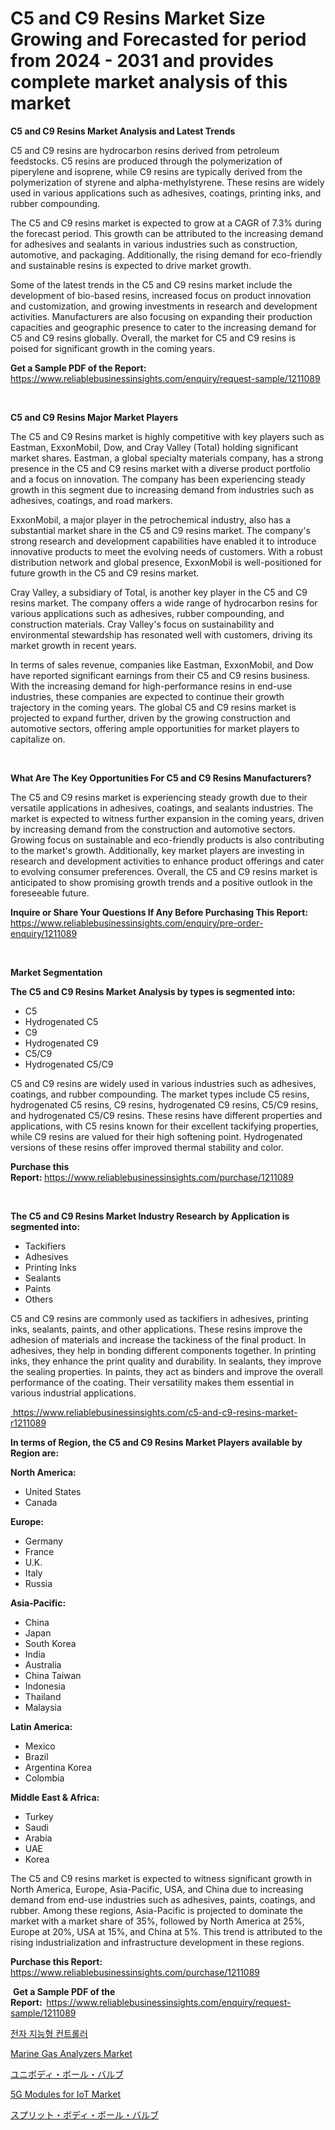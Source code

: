 <p><h1>C5 and C9 Resins Market Size Growing and Forecasted for period from 2024 - 2031 and provides complete market analysis of this market</h1></p><p><strong>C5 and C9 Resins Market Analysis and Latest Trends</strong></p>
<p><p>C5 and C9 resins are hydrocarbon resins derived from petroleum feedstocks. C5 resins are produced through the polymerization of piperylene and isoprene, while C9 resins are typically derived from the polymerization of styrene and alpha-methylstyrene. These resins are widely used in various applications such as adhesives, coatings, printing inks, and rubber compounding.</p><p>The C5 and C9 resins market is expected to grow at a CAGR of 7.3% during the forecast period. This growth can be attributed to the increasing demand for adhesives and sealants in various industries such as construction, automotive, and packaging. Additionally, the rising demand for eco-friendly and sustainable resins is expected to drive market growth.</p><p>Some of the latest trends in the C5 and C9 resins market include the development of bio-based resins, increased focus on product innovation and customization, and growing investments in research and development activities. Manufacturers are also focusing on expanding their production capacities and geographic presence to cater to the increasing demand for C5 and C9 resins globally. Overall, the market for C5 and C9 resins is poised for significant growth in the coming years.</p></p>
<p><strong>Get a Sample PDF of the Report:&nbsp;</strong> <a href="https://www.reliablebusinessinsights.com/enquiry/request-sample/1211089">https://www.reliablebusinessinsights.com/enquiry/request-sample/1211089</a></p>
<p>&nbsp;</p>
<p><strong>C5 and C9 Resins Major Market Players</strong></p>
<p><p>The C5 and C9 Resins market is highly competitive with key players such as Eastman, ExxonMobil, Dow, and Cray Valley (Total) holding significant market shares. Eastman, a global specialty materials company, has a strong presence in the C5 and C9 resins market with a diverse product portfolio and a focus on innovation. The company has been experiencing steady growth in this segment due to increasing demand from industries such as adhesives, coatings, and road markers.</p><p>ExxonMobil, a major player in the petrochemical industry, also has a substantial market share in the C5 and C9 resins market. The company's strong research and development capabilities have enabled it to introduce innovative products to meet the evolving needs of customers. With a robust distribution network and global presence, ExxonMobil is well-positioned for future growth in the C5 and C9 resins market.</p><p>Cray Valley, a subsidiary of Total, is another key player in the C5 and C9 resins market. The company offers a wide range of hydrocarbon resins for various applications such as adhesives, rubber compounding, and construction materials. Cray Valley's focus on sustainability and environmental stewardship has resonated well with customers, driving its market growth in recent years.</p><p>In terms of sales revenue, companies like Eastman, ExxonMobil, and Dow have reported significant earnings from their C5 and C9 resins business. With the increasing demand for high-performance resins in end-use industries, these companies are expected to continue their growth trajectory in the coming years. The global C5 and C9 resins market is projected to expand further, driven by the growing construction and automotive sectors, offering ample opportunities for market players to capitalize on.</p></p>
<p>&nbsp;</p>
<p><strong>What Are The Key Opportunities For C5 and C9 Resins Manufacturers?</strong></p>
<p><p>The C5 and C9 resins market is experiencing steady growth due to their versatile applications in adhesives, coatings, and sealants industries. The market is expected to witness further expansion in the coming years, driven by increasing demand from the construction and automotive sectors. Growing focus on sustainable and eco-friendly products is also contributing to the market's growth. Additionally, key market players are investing in research and development activities to enhance product offerings and cater to evolving consumer preferences. Overall, the C5 and C9 resins market is anticipated to show promising growth trends and a positive outlook in the foreseeable future.</p></p>
<p><strong>Inquire or Share Your Questions If Any Before Purchasing This Report:</strong> <a href="https://www.reliablebusinessinsights.com/enquiry/pre-order-enquiry/1211089">https://www.reliablebusinessinsights.com/enquiry/pre-order-enquiry/1211089</a></p>
<p>&nbsp;</p>
<p><strong>Market Segmentation</strong></p>
<p><strong>The C5 and C9 Resins Market Analysis by types is segmented into:</strong></p>
<p><ul><li>C5</li><li>Hydrogenated C5</li><li>C9</li><li>Hydrogenated C9</li><li>C5/C9</li><li>Hydrogenated C5/C9</li></ul></p>
<p><p>C5 and C9 resins are widely used in various industries such as adhesives, coatings, and rubber compounding. The market types include C5 resins, hydrogenated C5 resins, C9 resins, hydrogenated C9 resins, C5/C9 resins, and hydrogenated C5/C9 resins. These resins have different properties and applications, with C5 resins known for their excellent tackifying properties, while C9 resins are valued for their high softening point. Hydrogenated versions of these resins offer improved thermal stability and color.</p></p>
<p><strong>Purchase this Report:&nbsp;</strong><a href="https://www.reliablebusinessinsights.com/purchase/1211089">https://www.reliablebusinessinsights.com/purchase/1211089</a></p>
<p>&nbsp;</p>
<p><strong>The C5 and C9 Resins Market Industry Research by Application is segmented into:</strong></p>
<p><ul><li>Tackifiers</li><li>Adhesives</li><li>Printing Inks</li><li>Sealants</li><li>Paints</li><li>Others</li></ul></p>
<p><p>C5 and C9 resins are commonly used as tackifiers in adhesives, printing inks, sealants, paints, and other applications. These resins improve the adhesion of materials and increase the tackiness of the final product. In adhesives, they help in bonding different components together. In printing inks, they enhance the print quality and durability. In sealants, they improve the sealing properties. In paints, they act as binders and improve the overall performance of the coating. Their versatility makes them essential in various industrial applications.</p></p>
<p><a href="https://www.reliablebusinessinsights.com/c5-and-c9-resins-market-r1211089">&nbsp;https://www.reliablebusinessinsights.com/c5-and-c9-resins-market-r1211089</a></p>
<p><strong>In terms of Region, the C5 and C9 Resins Market Players available by Region are:</strong></p>
<p>
    <p> <strong> North America: </strong>
        <ul>
            <li>United States</li>
            <li>Canada</li>
        </ul>
        </p> 
    <p> <strong> Europe: </strong>
        <ul>
            <li>Germany</li>
            <li>France</li>
            <li>U.K.</li>
            <li>Italy</li>
            <li>Russia</li>
        </ul>
        </p> 
    <p> <strong> Asia-Pacific: </strong>
        <ul>
            <li>China</li>
            <li>Japan</li>
            <li>South Korea</li>
            <li>India</li>
            <li>Australia</li>
            <li>China Taiwan</li>
            <li>Indonesia</li>
            <li>Thailand</li>
            <li>Malaysia</li>
        </ul>
        </p> 
    <p> <strong> Latin America: </strong>
        <ul>
            <li>Mexico</li>
            <li>Brazil</li>
            <li>Argentina Korea</li>
            <li>Colombia</li>
        </ul>
        </p> 
    <p> <strong> Middle East & Africa: </strong>
        <ul>
            <li>Turkey</li>
            <li>Saudi</li>
            <li>Arabia</li>
            <li>UAE</li>
            <li>Korea</li>
        </ul>
    </p>
    </p>
<p><p>The C5 and C9 resins market is expected to witness significant growth in North America, Europe, Asia-Pacific, USA, and China due to increasing demand from end-use industries such as adhesives, paints, coatings, and rubber. Among these regions, Asia-Pacific is projected to dominate the market with a market share of 35%, followed by North America at 25%, Europe at 20%, USA at 15%, and China at 5%. This trend is attributed to the rising industrialization and infrastructure development in these regions.</p></p>
<p><strong>Purchase this Report: </strong><a href="https://www.reliablebusinessinsights.com/purchase/1211089">https://www.reliablebusinessinsights.com/purchase/1211089</a></p>
<p>&nbsp;<strong>Get a Sample PDF of the Report:&nbsp;&nbsp;</strong><a href="https://www.reliablebusinessinsights.com/enquiry/request-sample/1211089">https://www.reliablebusinessinsights.com/enquiry/request-sample/1211089</a></p>
<p><strong></strong></p>
<p><p><a href="https://medium.com/@hilmi-2a/%EC%A0%84%EC%9E%90-%EC%A7%80%EB%8A%A5%ED%98%95-%EC%BB%A8%ED%8A%B8%EB%A1%A4%EB%9F%AC-%EC%8B%9C%EC%9E%A5-%EA%B7%9C%EB%AA%A8%EB%8A%94-%EA%B8%80%EB%A1%9C%EB%B2%8C-%EC%82%B0%EC%97%85%EC%97%90%EC%84%9C-%EC%B5%9C%EA%B3%A0%EC%9D%98-%EB%A7%88%EC%BC%80%ED%8C%85-%EC%B1%84%EB%84%90%EC%9D%84-%EB%B3%B4%EC%97%AC%EC%A4%8D%EB%8B%88%EB%8B%A4-32244e335f1a">전자 지능형 컨트롤러</a></p><p><a href="https://github.com/bobicer/Market-Research-Report-List-3/blob/main/marine-gas-analyzers-market.md">Marine Gas Analyzers Market</a></p><p><a href="https://github.com/MosesSpinka1914/Market-Research-Report-List-2/blob/main/3892469100968.md">ユニボディ・ボール・バルブ</a></p><p><a href="https://issuu.com/reportprime-2/docs/5g-modules-for-iot-market-size-2030.pptx">5G Modules for IoT Market</a></p><p><a href="https://github.com/bevdtkn4419963/Market-Research-Report-List-2/blob/main/5665926100967.md">スプリット・ボディ・ボール・バルブ</a></p></p>